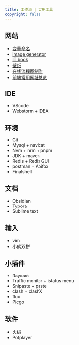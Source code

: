 ```yaml
---
title: 工作流 | 实用工具
copyright: false
---
```


## 网站
- [变量命名](https://unbug.github.io/codelf/)
- [image generator](https://dummyimage.com/)
- [IT book](https://www.manongbook.com/)
- [壁纸](https://wallhaven.cc/)
- [在线流程图制作](https://excalidraw.com/)
- [前端常用网址总览](http://www.alloyteam.com/nav/)

## IDE
- VScode
- Webstorm + IDEA

## 环境
- Git
- Mysql + navicat
- Nvm + nrm + pnpm
- JDK + maven
- Redis + Redis GUI
- postman + Apifox
- Finalshell

## 文档
- Obsidian
- Typora
- Sublime text

## 输入
- vim
- 小鹤双拼

## 小插件
- Raycast
- Traffic monitor + istatus menu
- Snipaste + paste
- clash + clashX
- flux
- Picgo

## 软件
- 火绒
- Potplayer
